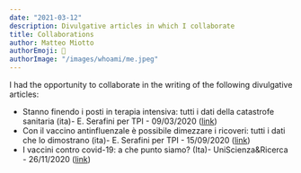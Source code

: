```yaml
---
date: "2021-03-12"
description: Divulgative articles in which I collaborate
title: Collaborations
author: Matteo Miotto
authorEmoji: 🤖
authorImage: "/images/whoami/me.jpeg"
---
```

I had the opportunity to collaborate in the writing of the following divulgative articles:

  * Stanno finendo i posti in terapia intensiva: tutti i dati della catastrofe sanitaria (ita)- E. Serafini per TPI - 09/03/2020 ([link](https://www.tpi.it/cronaca/coronavirus-italia-terapia-intensiva-posti-dati-catastrofe-20200309561803/))
  * Con il vaccino antinfluenzale è possibile dimezzare i ricoveri: tutti i dati che lo dimostrano (ita)- E. Serafini per TPI - 15/09/2020 ([link](https://www.tpi.it/cronaca/vaccino-antinfluenzale-possibile-dimezzare-ricoveri-dati-20200915664917/))
  * I vaccini contro covid-19: a che punto siamo? (Ita)- UniScienza&Ricerca - 26/11/2020 ([link](https://blog.unisr.it/i-vaccini-contro-covid-19-a-che-punto-siamo))
